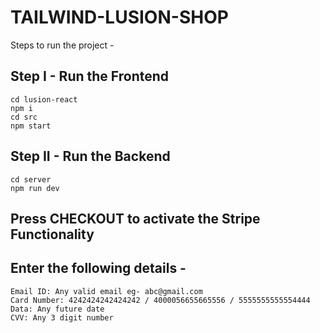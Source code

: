 # TAILWIND-LUSION-SHOP

Steps to run the project -
## Step I - Run the Frontend
    cd lusion-react
    npm i
    cd src
    npm start

## Step II - Run the Backend
    cd server
    npm run dev

## Press CHECKOUT to activate the Stripe Functionality
## Enter the following details -
    Email ID: Any valid email eg- abc@gmail.com
    Card Number: 4242424242424242 / 4000056655665556 / 5555555555554444
    Data: Any future date
    CVV: Any 3 digit number

